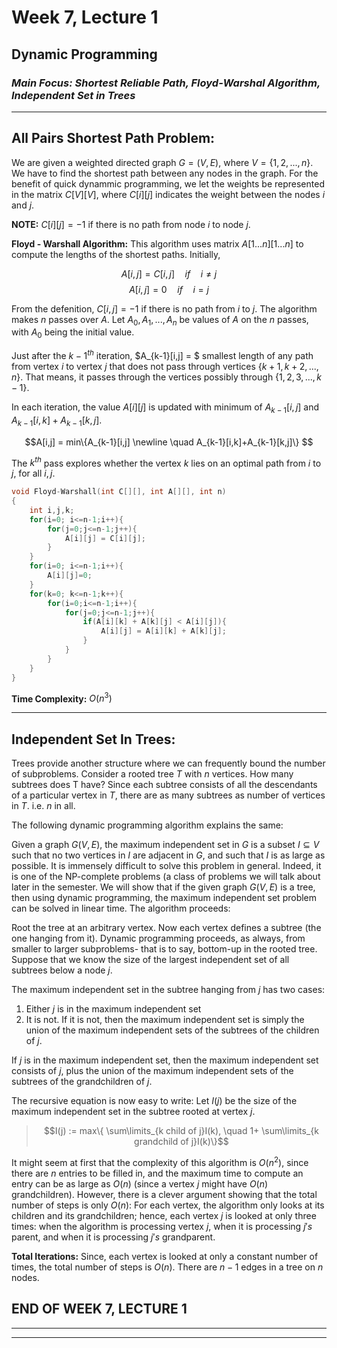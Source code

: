 # **Week 7, Lecture 1**
## **Dynamic Programming**
### _**Main Focus:** Shortest Reliable Path, Floyd-Warshal Algorithm, Independent Set in Trees_
----

## **All Pairs Shortest Path Problem:**

We are given a weighted directed graph $G = (V,E)$, where $V = \{1,2,...,n\}$. We have to find the shortest path between any nodes in the graph. For the benefit of quick dynammic programming, we let the weights be represented in the matrix $C[V][V]$, where $C[i][j]$ indicates the weight between the nodes $i$ and $j$. 

**NOTE:** $C[i][j] = -1$ if there is no path from node $i$ to node $j$. 

**Floyd - Warshall Algorithm:** This algorithm uses matrix $A[1...n][1...n]$ to compute the lengths of the shortest paths. Initially, 

$$A[i,j] = C[i,j] \quad if \quad i \ne j$$
$$A[i,j] = 0 \quad if \quad i = j$$

From the defenition, $C[i,j] = -1$ if there is no path from $i$ to $j$. The algorithm makes $n$ passes over $A$. Let $A_0,A_1,...,A_n$ be values of $A$ on the $n$ passes, with $A_0$ being the initial value. 

Just after the ${k-1}^{th}$ iteration, $A_{k-1}[i,j] = $ smallest length of any path from vertex $i$ to vertex $j$ that does not pass through vertices $\{k+1,k+2,...,n\}$. That means, it passes through the vertices possibly through $\{1,2,3,...,k-1\}$. 

In each iteration, the value $A[i][j]$ is updated with minimum of $A_{k-1}[i,j]$ and $A_{k-1}[i,k]+A_{k-1}[k,j].$

$$A[i,j] = min\{A_{k-1}[i,j] \newline \quad A_{k-1}[i,k]+A_{k-1}[k,j]\}
$$

The $k^{th}$ pass explores whether the vertex $k$ lies on an optimal path from $i$ to $j$, for all $i,j$. 

```c++
void Floyd-Warshall(int C[][], int A[][], int n)
{
    int i,j,k;
    for(i=0; i<=n-1;i++){
        for(j=0;j<=n-1;j++){
            A[i][j] = C[i][j];
        }
    }
    for(i=0; i<=n-1;i++){
        A[i][j]=0;
    }
    for(k=0; k<=n-1;k++){
        for(i=0;i<=n-1;i++){
            for(j=0;j<=n-1;j++){
                if(A[i][k] + A[k][j] < A[i][j]){
                    A[i][j] = A[i][k] + A[k][j];
                }
            }
        }
    }
}
```

**Time Complexity:** $O(n^3)$

-----

## **Independent Set In Trees:**

Trees provide another structure where we can frequently bound the number of subproblems. Consider a rooted tree $T$ with $n$ vertices. How many subtrees does T have? Since each subtree consists of all the descendants of a particular vertex in $T$, there are as many subtrees as number of vertices in $T$. i.e. $n$ in all.  

The following dynamic programming algorithm explains the same:

Given a graph $G(V,E)$, the maximum independent set in $G$ is a subset $I \subseteq V$ such that no two vertices in $I$ are adjacent in $G$, and such that $I$ is as large as possible. It is immensely difficult to solve this problem in general. Indeed, it is one of the NP-complete problems (a class of problems we will talk about later in the semester.
We will show that if the given graph $G(V,E)$ is a tree, then using dynamic programming, the maximum independent set problem can be solved in linear time. The algorithm proceeds:


Root the tree at an arbitrary vertex. Now each vertex defines a subtree (the one hanging from it). Dynamic programming proceeds, as always, from smaller to larger subproblems- that is to say, bottom-up in the rooted tree. Suppose that we know the size of the largest
independent set of all subtrees below a node $j$. 

The maximum independent set in the subtree hanging from $j$ has two cases: 
1. Either $j$ is in the maximum independent set
2. It is not. If it is not, then the maximum independent set is simply the union of the maximum independent sets of the subtrees of the children of $j$. 

If $j$ is in the maximum independent set, then the maximum independent set consists of $j$, plus the union of the maximum independent sets of the subtrees of the grandchildren of $j$. 

The recursive equation is now easy to write: Let $I(j)$ be the size of the maximum independent set in the subtree rooted at vertex $j$. 

> $$I(j) := max\{ \sum\limits_{k child of j}I(k), \quad 1+ \sum\limits_{k grandchild of j}I(k)\}$$

It might seem at first that the complexity of this algorithm is $O(n^2)$, since there are $n$ entries to be filled in, and the maximum time to compute an entry can be as large as $O(n)$ (since a vertex $j$ might have $O(n)$ grandchildren). However, there is a clever argument showing that the total number of steps is only $O(n)$: For each vertex, the algorithm only looks at its children and its grandchildren; hence, each vertex $j$ is looked at only three times: when the algorithm is processing vertex $j$, when it is processing $j's$ parent, and when it is processing $j's$ grandparent. 

**Total Iterations:** Since, each vertex is looked at only a constant number of times, the total number of steps is $O(n)$. There are $n-1$ edges in a tree on $n$ nodes.

## **END OF WEEK 7, LECTURE 1**
-----
-----

